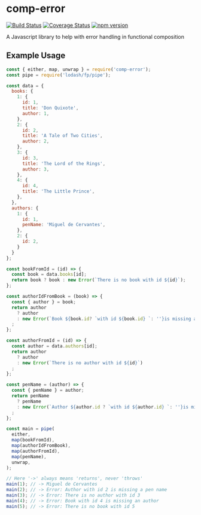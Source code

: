 # comp-error
[![Build Status](https://travis-ci.org/mmcglone/comp-error.svg?branch=master)](https://travis-ci.org/mmcglone/comp-error)
[![Coverage Status](https://coveralls.io/repos/mmcglone/comp-error/badge.svg?branch=master)](https://coveralls.io/r/mmcglone/comp-error?branch=master)
[![npm version](https://badge.fury.io/js/comp-error.svg)](https://badge.fury.io/js/comp-error)

A Javascript library to help with error handling in functional composition

## Example Usage
```javascript
const { either, map, unwrap } = require('comp-error');
const pipe = require('lodash/fp/pipe');

const data = {
  books: {
    1: {
      id: 1,
      title: 'Don Quixote',
      author: 1,
    },
    2: {
      id: 2,
      title: 'A Tale of Two Cities',
      author: 2,
    },
    3: {
      id: 3,
      title: 'The Lord of the Rings',
      author: 3,
    },
    4: {
      id: 4,
      title: 'The Little Prince',
    },
  },
  authors: {
    1: {
      id: 1,
      penName: 'Miguel de Cervantes',
    },
    2: {
      id: 2,
    }
  }
};

const bookFromId = (id) => {
  const book = data.books[id];
  return book ? book : new Error(`There is no book with id ${id}`);
};

const authorIdFromBook = (book) => {
  const { author } = book;
  return author
    ? author
    : new Error(`Book ${book.id? `with id ${book.id} `: ''}is missing an author`)
  ;
};

const authorFromId = (id) => {
  const author = data.authors[id];
  return author
    ? author
    : new Error(`There is no author with id ${id}`)
  ;
};

const penName = (author) => {
  const { penName } = author;
  return penName
    ? penName
    : new Error(`Author ${author.id ? `with id ${author.id} `: ''}is missing a pen name`)
  ;
};

const main = pipe(
  either,
  map(bookFromId),
  map(authorIdFromBook),
  map(authorFromId),
  map(penName),
  unwrap,
);

// Here '->' always means 'returns', never 'throws'
main(1); // -> Miguel de Cervantes
main(2); // -> Error: Author with id 2 is missing a pen name
main(3); // -> Error: There is no author with id 3
main(4); // -> Error: Book with id 4 is missing an author
main(5); // -> Error: There is no book with id 5

```
